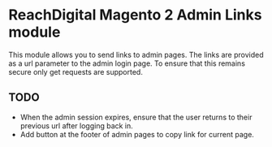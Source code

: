 # ReachDigital Magento 2 Admin Links module

This module allows you to send links to admin pages.
The links are provided as a url parameter to the admin login page.
To ensure that this remains secure only get requests are supported.

## TODO

- When the admin session expires, ensure that the user returns to their previous url after logging back in.
- Add button at the footer of admin pages to copy link for current page.


